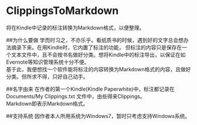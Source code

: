 # ClippingsToMarkdown
将在Kindle中记录的标注转换为Markdown格式，以便整理。

##为什么要做
学而时习之，不亦乐乎。看纸质书的时候，遇到好的文字总会想办法摘录下来。在用Kindle时，它内置了标注的功能，
但标注的内容只是保存在一个文本文件中，且不会按书名做好分类。想将Kindle中的标注导出，以保证在如Evernote等知识管理系统十分不便。  
基于此，我便想找一个软件能将标注的内容转换为Markdown格式的内容，且做好分类。但所求不得，只好自己动手。

##名字由来
在作者的第一个Kindle(Kindle Paperwhite)中，标注都记录在 Documents/My Clippings.txt 文件中，由些得来Clippings。  
Markdown即表示Markdown格式。

##支持系统
因作者本人所用系统为Windows7，暂时只考虑支持Windows系统。
